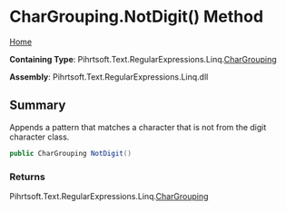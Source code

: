 # CharGrouping\.NotDigit\(\) Method

[Home](../../../../../../README.md)

**Containing Type**: Pihrtsoft\.Text\.RegularExpressions\.Linq\.[CharGrouping](../README.md)

**Assembly**: Pihrtsoft\.Text\.RegularExpressions\.Linq\.dll

## Summary

Appends a pattern that matches a character that is not from the digit character class\.

```csharp
public CharGrouping NotDigit()
```

### Returns

Pihrtsoft\.Text\.RegularExpressions\.Linq\.[CharGrouping](../README.md)

